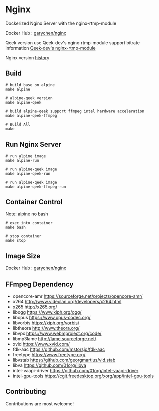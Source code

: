 # Nginx

Dockerized Nginx Server with the nginx-rtmp-module

Docker Hub : [garychen/nginx](https://hub.docker.com/r/garychen/nginx/)

Qeek version use Qeek-dev's nginx-rtmp-module support bitrate information [Qeek-dev's nginx-rtmp-module](https://github.com/qeek-dev/nginx-rtmp-module/tree/qeekdev)

Nginx version [history](http://nginx.org/en/CHANGES)
## Build 

```
# build base on alpine
make alpine

# alpine-qeek version
make alpine-qeek

# build alpine-qeek support ffmpeg intel hardware acceleration
make alpine-qeek-ffmpeg

# Build All 
make
```

## Run Nginx Server

```
# run alpine image
make alpine-run 

# run alpine-qeek image
make alpine-qeek-run

# run alpine-qeek image
make alpine-qeek-ffmpeg-run
```

## Container Control 

Note: alpine no bash 

```
# exec into container
make bash

# stop container
make stop
```

## Image Size

Docker Hub : [garychen/nginx](https://hub.docker.com/r/garychen/nginx/)


## FFmpeg Dependency

- opencore-amr https://sourceforge.net/projects/opencore-amr/
- x264 http://www.videolan.org/developers/x264.html
- x265 http://x265.org/
- libogg https://www.xiph.org/ogg/
- libopus https://www.opus-codec.org/
- libvorbis https://xiph.org/vorbis/
- libtheora http://www.theora.org/
- libvpx https://www.webmproject.org/code/
- libmp3lame http://lame.sourceforge.net/
- xvid https://www.xvid.com/
- fdk-aac https://github.com/mstorsjo/fdk-aac
- freetype https://www.freetype.org/
- libvstab https://github.com/georgmartius/vid.stab
- libva https://github.com/01org/libva
- intel-vaapi-driver https://github.com/01org/intel-vaapi-driver
- intel-gpu-tools https://cgit.freedesktop.org/xorg/app/intel-gpu-tools

## Contributing

Contributions are most welcome! 

